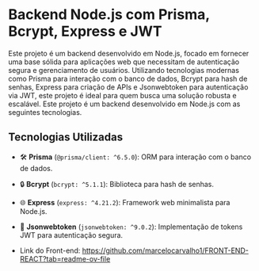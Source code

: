 # Backend Node.js com Prisma, Bcrypt, Express e JWT
Este projeto é um backend desenvolvido em Node.js, focado em fornecer uma base sólida para aplicações web que necessitam de autenticação segura e gerenciamento de usuários. Utilizando tecnologias modernas como Prisma para interação com o banco de dados, Bcrypt para hash de senhas, Express para criação de APIs e Jsonwebtoken para autenticação via JWT, este projeto é ideal para quem busca uma solução robusta e escalável.
Este projeto é um backend desenvolvido em Node.js com as seguintes tecnologias.

## Tecnologias Utilizadas

- 🛠️ **Prisma** (`@prisma/client: ^6.5.0`): ORM para interação com o banco de dados.
- 🔒 **Bcrypt** (`bcrypt: ^5.1.1`): Biblioteca para hash de senhas.
- 🌐 **Express** (`express: ^4.21.2`): Framework web minimalista para Node.js.
- 🔑 **Jsonwebtoken** (`jsonwebtoken: ^9.0.2`): Implementação de tokens JWT para autenticação segura.

  
- Link do Front-end: https://github.com/marcelocarvalho1/FRONT-END-REACT?tab=readme-ov-file
